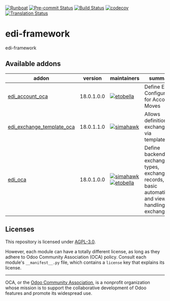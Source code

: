 
[![Runboat](https://img.shields.io/badge/runboat-Try%20me-875A7B.png)](https://runboat.odoo-community.org/builds?repo=OCA/edi-framework&target_branch=18.0)
[![Pre-commit Status](https://github.com/OCA/edi-framework/actions/workflows/pre-commit.yml/badge.svg?branch=18.0)](https://github.com/OCA/edi-framework/actions/workflows/pre-commit.yml?query=branch%3A18.0)
[![Build Status](https://github.com/OCA/edi-framework/actions/workflows/test.yml/badge.svg?branch=18.0)](https://github.com/OCA/edi-framework/actions/workflows/test.yml?query=branch%3A18.0)
[![codecov](https://codecov.io/gh/OCA/edi-framework/branch/18.0/graph/badge.svg)](https://codecov.io/gh/OCA/edi-framework)
[![Translation Status](https://translation.odoo-community.org/widgets/edi-framework-18-0/-/svg-badge.svg)](https://translation.odoo-community.org/engage/edi-framework-18-0/?utm_source=widget)

<!-- /!\ do not modify above this line -->

# edi-framework

edi-framework

<!-- /!\ do not modify below this line -->

<!-- prettier-ignore-start -->

[//]: # (addons)

Available addons
----------------
addon | version | maintainers | summary
--- | --- | --- | ---
[edi_account_oca](edi_account_oca/) | 18.0.1.0.0 | [![etobella](https://github.com/etobella.png?size=30px)](https://github.com/etobella) | Define EDI Configuration for Account Moves
[edi_exchange_template_oca](edi_exchange_template_oca/) | 18.0.1.1.0 | [![simahawk](https://github.com/simahawk.png?size=30px)](https://github.com/simahawk) | Allows definition of exchanges via templates.
[edi_oca](edi_oca/) | 18.0.1.0.0 | [![simahawk](https://github.com/simahawk.png?size=30px)](https://github.com/simahawk) [![etobella](https://github.com/etobella.png?size=30px)](https://github.com/etobella) | Define backends, exchange types, exchange records, basic automation and views for handling EDI exchanges.

[//]: # (end addons)

<!-- prettier-ignore-end -->

## Licenses

This repository is licensed under [AGPL-3.0](LICENSE).

However, each module can have a totally different license, as long as they adhere to Odoo Community Association (OCA)
policy. Consult each module's `__manifest__.py` file, which contains a `license` key
that explains its license.

----
OCA, or the [Odoo Community Association](http://odoo-community.org/), is a nonprofit
organization whose mission is to support the collaborative development of Odoo features
and promote its widespread use.
